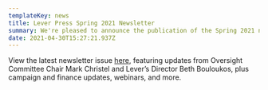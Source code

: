 ```yaml
---
templateKey: news
title: Lever Press Spring 2021 Newsletter
summary: We're pleased to announce the publication of the Spring 2021 newsletter!
date: 2021-04-30T15:27:21.937Z
---
```

View the latest newsletter issue [here](https://conta.cc/3u2GC8e), featuring updates from Oversight Committee Chair Mark Christel and Lever’s Director Beth Bouloukos, plus campaign and finance updates, webinars, and more.